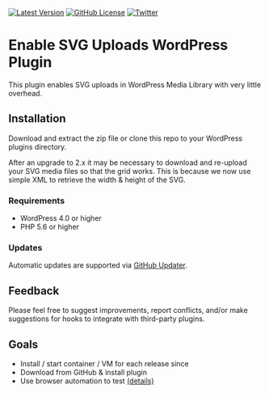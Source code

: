 [![Latest Version](https://img.shields.io/github/release/Lewiscowles1986/WordPressSVGPlugin.svg)](https://github.com/Lewiscowles1986/WordPressSVGPlugin/releases)
[![GitHub License](https://img.shields.io/badge/license-GPLv3-yellow.svg)](https://raw.githubusercontent.com/Lewiscowles1986/WordPressSVGPlugin/master/LICENSE)
[![Twitter](https://img.shields.io/twitter/url/https/github.com/Lewiscowles1986/WordPressSVGPlugin.svg?style=social)](https://twitter.com/LewisCowles1)

# Enable SVG Uploads WordPress Plugin

This plugin enables SVG uploads in WordPress Media Library with very little overhead.

## Installation

Download and extract the zip file or clone this repo to your WordPress plugins directory.

After an upgrade to 2.x it may be necessary to download and re-upload your SVG media files so that the grid works. This is because we now use simple XML to retrieve the width & height of the SVG.

### Requirements

* WordPress 4.0 or higher
* PHP 5.6 or higher

### Updates

Automatic updates are supported via [GitHub Updater](https://github.com/afragen/github-updater).

## Feedback

Please feel free to suggest improvements, report conflicts, and/or make suggestions for hooks to integrate with third-party plugins.

## Goals

- Install / start container / VM for each release since
- Download from GitHub & install plugin
- Use browser automation to test [(details)](https://github.com/Lewiscowles1986/WordPressSVGPlugin/issues/5)
